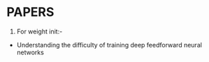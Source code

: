 # PAPERS
1)  For weight init:-
  - Understanding the difficulty of training deep feedforward neural networks
